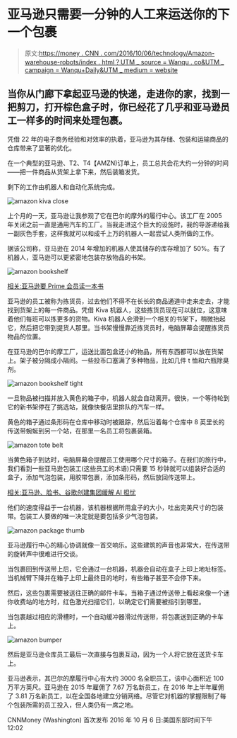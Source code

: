 # 亚马逊只需要一分钟的人工来运送你的下一个包裹

> 原文:[https://money . CNN . com/2016/10/06/technology/Amazon-warehouse-robots/index . html？UTM _ source = Wanqu . co&UTM _ campaign = Wanqu+Daily&UTM _ medium = website](https://money.cnn.com/2016/10/06/technology/amazon-warehouse-robots/index.html?utm_source=wanqu.co&utm_campaign=Wanqu+Daily&utm_medium=website)

## 当你从门廊下拿起亚马逊的快递，走进你的家，找到一把剪刀，打开棕色盒子时，你已经花了几乎和亚马逊员工一样多的时间来处理包裹。

凭借 22 年的电子商务经验和对效率的执着，亚马逊为其存储、包装和运输商品的仓库带来了显著的优化。

在一个典型的亚马逊、T2、T4【AMZN)订单上，员工总共会花大约一分钟的时间——把一件商品从货架上拿下来，然后装箱发货。

剩下的工作由机器人和自动化系统完成。

![amazon kiva close](../Images/ef2c8582ad4291fe1e02d6ecac7d990e.png)

上个月的一天，亚马逊让我参观了它在巴尔的摩外的履行中心。该工厂在 2005 年关闭之前一直是通用汽车的工厂。当我走进这个巨大的设施时，我的导游递给我一副灰色手套，这样我就可以和成千上万的机器人一起尝试人类所做的工作。

据该公司称，亚马逊在 2014 年增加的机器人使其储存的库存增加了 50%。有了机器人，亚马逊可以更紧密地包装存放物品的书架。

![amazon bookshelf](../Images/d77cc11f76729da391e57fb8d33e1391.png)

[相关:亚马逊要 Prime 会员读一本书](http://money.cnn.com/2016/10/05/technology/amazon-prime-reading-launch/)

亚马逊的员工被称为拣货员，过去他们不得不在长长的商品通道中走来走去，才能找到货架上的每一件商品。凭借 Kiva 机器人，这些拣货员现在可以就位，这意味着他们每班可以拣更多的货物。Kiva 机器人会滑到一个相关的书架下，稍微抬起它，然后把它带到提货人那里。当书架慢慢靠近拣货员时，电脑屏幕会提醒拣货员物品的位置。

在亚马逊的巴尔的摩工厂，运送比面包盒还小的物品，所有东西都可以放在货架上。架子被分隔成小隔间。一些投币口塞满了多种物品，比如几件 t 恤和六瓶除臭剂。

![amazon bookshelf tight](../Images/4a5655ff4b3c50ead30c0b68e4c0ee87.png)

一旦物品被扫描并放入黄色的箱子中，机器人就会自动离开。很快，一个等待轮到它的新书架停在了挑选站，就像快餐店里排队的汽车一样。

黄色的箱子通过条形码在仓库中移动时被跟踪，然后沿着每个仓库中 8 英里长的传送带蜿蜒到另一个站，在那里一名员工将包裹装箱。

![amazon tote belt](../Images/45b4c3ee1000813bae35cec40ff8d751.png)

当黄色箱子到达时，电脑屏幕会提醒员工使用哪个尺寸的箱子。在我们的旅行中，我们看到一些亚马逊包装工(这些员工的术语)只需要 15 秒钟就可以组装好合适的盒子，添加气泡包装，用胶带包裹，添加条形码，然后放回传送带上。

[相关:亚马逊、脸书、谷歌创建集团缓解 AI 担忧](http://money.cnn.com/2016/09/28/technology/partnership-on-ai/)

他们的速度得益于一台机器，该机器根据所用盒子的大小，吐出完美尺寸的包装带。包装工人要做的唯一决定就是要包括多少气泡包装。

![amazon package thumb](../Images/955f6f8f2065e92da8af15d33405965f.png)

亚马逊履行中心的精心协调就像一首交响乐。这些建筑的声音也非常大，在传送带的旋转声中很难进行交谈。

当包裹回到传送带上后，它会通过一台机器，机器会自动在盒子上印上地址标签。当机械臂下降并在箱子上印上最终目的地时，有些箱子甚至不会停下来。

然后，这些包裹需要被送往正确的邮件卡车。当箱子通过传送带上看起来像一个迷你收费站的地方时，红色激光扫描它们，以确定它们需要被指引到哪里。

当包裹越过相应的滑槽时，一个自动缓冲器滑过传送带，将包裹送到正确的卡车上。

![amazon bumper](../Images/ed7620838cd21fa7b616602c65c8232c.png)

然后是亚马逊仓库员工最后一次直接与包裹互动，因为一个人将它放在送货卡车上。

亚马逊表示，其巴尔的摩履行中心有大约 3000 名全职员工，该中心面积近 100 万平方英尺。亚马逊在 2015 年雇佣了 7.67 万名新员工，在 2016 年上半年雇佣了 3.81 万名新员工，以在全国各地建立分销网络。尽管它对机器的掌握限制了每个包装所需的员工投入，但人类仍有一席之地。

CNNMoney (Washington) 首次发布 2016 年 10 月 6 日:美国东部时间下午 12:02